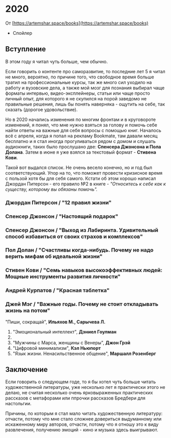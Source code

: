 # 2020

От [https://artemshar.space/books](https://artemshar.space/books)

- Спойлер

## Вступление

В этом году я читал чуть больше, чем обычно.

Если говорить о контенте про саморазвитие, то последние лет 5 я читал не много, вероятно, по причине того, что свободное время больше тратил на профессиональные курсы, так же много сил уходило на работу и вузовские дела, а также мой мозг для познания выбирал чаще форматы интервью, видео-эксплейнеры, статьи или чаще просто личный опыт, для которого я не скупился на порой заведомо не правильные решения, лишь бы понять наверняка - ощутить на себе, так сказать (дорогое удовольствие).

Но в 2020 начались изменения по многим фронтам и в круговороте изменений, я понял, что мне нужно взяться за голову и помочь себе найти ответы на важные для себя вопросы с помощью книг. Началось всё с апреля, когда я попал на рекламу Bookmate, там давали месяц бесплатно и я стал иногда прогуливаться рядом с домом и слушать аудиокниги, таких было прослушано две: **Спенсера Джонсона и Пола Долана**. Затем в июне я уже взялся за текстовый формат - **Стивена Кови**. 

Такой вот выдался список. Не очень весело конечно, но и год был соответствующий. Упор на то, что поможет провести кризисное время с пользой хотя бы для себя самого. Кстати об этом хорошо написал Джордан Питерсон - его правило №2 в книге - *"Относитесь к себе как к существу, которому вы обязаны помочь".*

### **Джордан Питерсон /** "12 правил жизни"

### **Спенсер Джонсон /** "Настоящий подарок"

### **Спенсер Джонсон /** "Выход из Лабиринта. Удивительный способ избавиться от своих страхов и комплексов"

### **Пол Долан /** "Счастливы когда-нибудь. Почему не надо верить мифам об идеальной жизни"

### **Стивен Кови /** "Семь навыков высокоэффективных людей: Мощные инструменты развития личности"

### **Андрей Курпатов /** "Красная таблетка"

### **Джей Мэг /** "Важные годы. Почему не стоит откладывать жизнь на потом"

"Пиши, сокращай", **Ильяхов М., Сарычева Л.**

1. "Эмоциональный интеллект", **Дэниел Гоулман**
2. 
3. "Мужчины с Марса, женщины с Венеры", **Джон Грэй**
4. "Цифровой минимализм", **Кэл Ньюпорт**
5. "Язык жизни. Ненасильственное общение", **Маршалл Розенберг**

## Заключение

Если говорить о следующем годе, то я бы хотел чуть больше читать художественной литературы, уже несколько лет я практически этого не делаю, не считая несколько очень ярковыраженных практических рассказов с метафорами или ппрочки рассказов Бредбери для настольгии. 

Причины, по которым я стал мало читать художественную литературу: отчасти, потому что мне стало сложнее довериться выдуманному или искаженному миру авторов, отчасти, потому что я отношу это к виду развлечения, получению эмоций - кино и музыка здесь выигрывают.